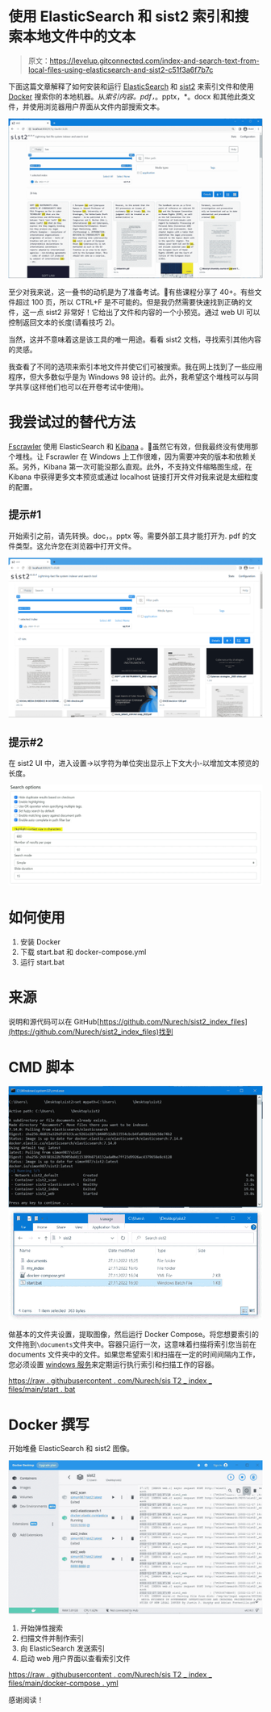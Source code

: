 # 使用 ElasticSearch 和 sist2 索引和搜索本地文件中的文本

> 原文：<https://levelup.gitconnected.com/index-and-search-text-from-local-files-using-elasticsearch-and-sist2-c51f3a6f7b7c>

下面这篇文章解释了如何安装和运行 [ElasticSearch](https://www.elastic.co/) 和 [sist2](https://github.com/simon987/sist2) 来索引文件和使用 [Docker](https://www.docker.com/) 搜索你的本地机器。从*索引内容。pdf，*。pptx，*。docx 和其他此类文件，并使用浏览器用户界面从文件内部搜索文本。

![](img/4edadbc1bf6136d13e0a5dd2298fdf83.png)

至少对我来说，这一叠书的动机是为了准备考试。🤭有些课程分享了 40+。有些文件超过 100 页，所以 CTRL+F 是不可能的。但是我仍然需要快速找到正确的文件，这一点 sist2 非常好！它给出了文件和内容的一个小预览。通过 web UI 可以控制返回文本的长度(请看技巧 2)。

当然，这并不意味着这是该工具的唯一用途。看看 sist2 文档，寻找索引其他内容的灵感。

我查看了不同的选项来索引本地文件并使它们可被搜索。我在网上找到了一些应用程序，但大多数似乎是为 Windows 98 设计的。此外，我希望这个堆栈可以与同学共享(这样他们也可以在开卷考试中使用)。

# 我尝试过的替代方法

[Fscrawler](https://fscrawler.readthedocs.io/en/latest/index.html) 使用 ElasticSearch 和 [Kibana](https://www.elastic.co/what-is/kibana) 。🤔虽然它有效，但我最终没有使用那个堆栈。让 Fscrawler 在 Windows 上工作很难，因为需要冲突的版本和依赖关系。另外，Kibana 第一次可能没那么直观。此外，不支持文件缩略图生成，在 Kibana 中获得更多文本预览或通过 localhost 链接打开文件对我来说是太细粒度的配置。

## 提示#1

开始索引之前，请先转换。doc，。pptx 等。需要外部工具才能打开为. pdf 的文件类型。这允许您在浏览器中打开文件。

![](img/032b8119e500c91bab45306aac88e486.png)

## 提示#2

在 sist2 UI 中，进入设置->以字符为单位突出显示上下文大小-以增加文本预览的长度。

![](img/f01a28e9a90f2503552aa2db6dd038f0.png)

# 如何使用

1.  安装 Docker
2.  下载 start.bat 和 docker-compose.yml
3.  运行 start.bat

# 来源

说明和源代码可以在 GitHub[https://github.com/Nurech/sist2_index_files](https://github.com/Nurech/sist2_index_files)找到

# CMD 脚本

![](img/5d74539fc03c423a30f2f8ae562843ed.png)![](img/f820b06f0150e02e03aec43e314ebe89.png)

做基本的文件夹设置，提取图像，然后运行 Docker Compose。将您想要索引的文件拖到`\documents`文件夹中。容器只运行一次，这意味着扫描将索引您当前在 documents 文件夹中的文件。如果您希望索引和扫描在一定的时间间隔内工作，您必须设置 [windows 服务](https://stackoverflow.com/a/13294293/15439733)来定期运行执行索引和扫描工作的容器。

[https://raw . githubusercontent . com/Nurech/sis T2 _ index _ files/main/start . bat](https://raw.githubusercontent.com/Nurech/sist2_index_files/main/start.bat)

# Docker 撰写

开始堆叠 ElasticSearch 和 sist2 图像。

![](img/7fd166bdc23e83d7032de735eb5f064c.png)

1.  开始弹性搜索
2.  扫描文件并制作索引
3.  向 ElasticSearch 发送索引
4.  启动 web 用户界面以查看索引文件

[https://raw . githubusercontent . com/Nurech/sis T2 _ index _ files/main/docker-compose . yml](https://raw.githubusercontent.com/Nurech/sist2_index_files/main/docker-compose.yml)

感谢阅读！